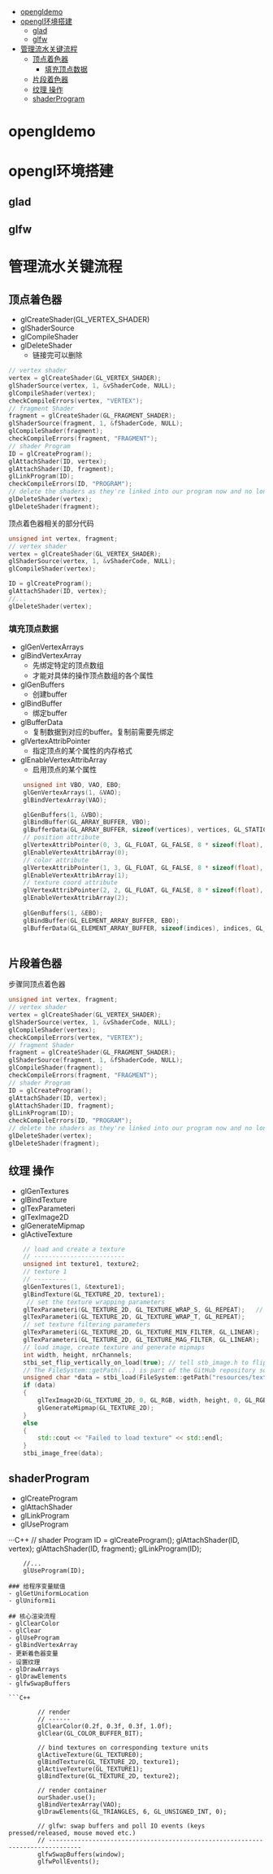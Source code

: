 - [opengldemo](#opengldemo)
- [opengl环境搭建](#opengl环境搭建)
  - [glad](#glad)
  - [glfw](#glfw)
- [管理流水关键流程](#管理流水关键流程)
  - [顶点着色器](#顶点着色器)
    - [填充顶点数据](#填充顶点数据)
  - [片段着色器](#片段着色器)
  - [纹理 操作](#纹理-操作)
  - [shaderProgram](#shaderprogram)


# opengldemo
# opengl环境搭建
## glad
## glfw
# 管理流水关键流程

## 顶点着色器
- glCreateShader(GL_VERTEX_SHADER)
- glShaderSource
- glCompileShader
- glDeleteShader
  - 链接完可以删除

```C++
// vertex shader
vertex = glCreateShader(GL_VERTEX_SHADER);
glShaderSource(vertex, 1, &vShaderCode, NULL);
glCompileShader(vertex);
checkCompileErrors(vertex, "VERTEX");
// fragment Shader
fragment = glCreateShader(GL_FRAGMENT_SHADER);
glShaderSource(fragment, 1, &fShaderCode, NULL);
glCompileShader(fragment);
checkCompileErrors(fragment, "FRAGMENT");
// shader Program
ID = glCreateProgram();
glAttachShader(ID, vertex);
glAttachShader(ID, fragment);
glLinkProgram(ID);
checkCompileErrors(ID, "PROGRAM");
// delete the shaders as they're linked into our program now and no longer necessary
glDeleteShader(vertex);
glDeleteShader(fragment);
```
顶点着色器相关的部分代码

```C++
unsigned int vertex, fragment;
// vertex shader
vertex = glCreateShader(GL_VERTEX_SHADER);
glShaderSource(vertex, 1, &vShaderCode, NULL);
glCompileShader(vertex);

ID = glCreateProgram();
glAttachShader(ID, vertex);
//...
glDeleteShader(vertex);
```
### 填充顶点数据
- glGenVertexArrays
- glBindVertexArray
  - 先绑定特定的顶点数组
  - 才能对具体的操作顶点数组的各个属性
- glGenBuffers
  - 创建buffer
- glBindBuffer
  - 绑定buffer
- glBufferData
  - 复制数据到对应的buffer。复制前需要先绑定
- glVertexAttribPointer
  - 指定顶点的某个属性的内存格式
- glEnableVertexAttribArray
  - 启用顶点的某个属性

```C++
    unsigned int VBO, VAO, EBO;
    glGenVertexArrays(1, &VAO);
    glBindVertexArray(VAO);

    glGenBuffers(1, &VBO);
    glBindBuffer(GL_ARRAY_BUFFER, VBO);
    glBufferData(GL_ARRAY_BUFFER, sizeof(vertices), vertices, GL_STATIC_DRAW);
    // position attribute
    glVertexAttribPointer(0, 3, GL_FLOAT, GL_FALSE, 8 * sizeof(float), (void*)0);
    glEnableVertexAttribArray(0);
    // color attribute
    glVertexAttribPointer(1, 3, GL_FLOAT, GL_FALSE, 8 * sizeof(float), (void*)(3 * sizeof(float)));
    glEnableVertexAttribArray(1);
    // texture coord attribute
    glVertexAttribPointer(2, 2, GL_FLOAT, GL_FALSE, 8 * sizeof(float), (void*)(6 * sizeof(float)));
    glEnableVertexAttribArray(2);
    
    glGenBuffers(1, &EBO);
    glBindBuffer(GL_ELEMENT_ARRAY_BUFFER, EBO);
    glBufferData(GL_ELEMENT_ARRAY_BUFFER, sizeof(indices), indices, GL_STATIC_DRAW);
    
```
## 片段着色器
步骤同顶点着色器
```C++
unsigned int vertex, fragment;
// vertex shader
vertex = glCreateShader(GL_VERTEX_SHADER);
glShaderSource(vertex, 1, &vShaderCode, NULL);
glCompileShader(vertex);
checkCompileErrors(vertex, "VERTEX");
// fragment Shader
fragment = glCreateShader(GL_FRAGMENT_SHADER);
glShaderSource(fragment, 1, &fShaderCode, NULL);
glCompileShader(fragment);
checkCompileErrors(fragment, "FRAGMENT");
// shader Program
ID = glCreateProgram();
glAttachShader(ID, vertex);
glAttachShader(ID, fragment);
glLinkProgram(ID);
checkCompileErrors(ID, "PROGRAM");
// delete the shaders as they're linked into our program now and no longer necessary
glDeleteShader(vertex);
glDeleteShader(fragment);
```
## 纹理 操作
- glGenTextures
- glBindTexture
- glTexParameteri
- glTexImage2D
- glGenerateMipmap
- glActiveTexture

```C++
    // load and create a texture 
    // -------------------------
    unsigned int texture1, texture2;
    // texture 1
    // ---------
    glGenTextures(1, &texture1);
    glBindTexture(GL_TEXTURE_2D, texture1); 
     // set the texture wrapping parameters
    glTexParameteri(GL_TEXTURE_2D, GL_TEXTURE_WRAP_S, GL_REPEAT);	// set texture wrapping to GL_REPEAT (default wrapping method)
    glTexParameteri(GL_TEXTURE_2D, GL_TEXTURE_WRAP_T, GL_REPEAT);
    // set texture filtering parameters
    glTexParameteri(GL_TEXTURE_2D, GL_TEXTURE_MIN_FILTER, GL_LINEAR);
    glTexParameteri(GL_TEXTURE_2D, GL_TEXTURE_MAG_FILTER, GL_LINEAR);
    // load image, create texture and generate mipmaps
    int width, height, nrChannels;
    stbi_set_flip_vertically_on_load(true); // tell stb_image.h to flip loaded texture's on the y-axis.
    // The FileSystem::getPath(...) is part of the GitHub repository so we can find files on any IDE/platform; replace it with your own image path.
    unsigned char *data = stbi_load(FileSystem::getPath("resources/textures/container.jpg").c_str(), &width, &height, &nrChannels, 0);
    if (data)
    {
        glTexImage2D(GL_TEXTURE_2D, 0, GL_RGB, width, height, 0, GL_RGB, GL_UNSIGNED_BYTE, data);
        glGenerateMipmap(GL_TEXTURE_2D);
    }
    else
    {
        std::cout << "Failed to load texture" << std::endl;
    }
    stbi_image_free(data);
```
## shaderProgram
- glCreateProgram
- glAttachShader
- glLinkProgram
- glUseProgram

···C++
        // shader Program
        ID = glCreateProgram();
        glAttachShader(ID, vertex);
        glAttachShader(ID, fragment);
        glLinkProgram(ID);

        //...
        glUseProgram(ID); 
```
### 给程序变量赋值
- glGetUniformLocation
- glUniform1i

## 核心渲染流程
- glClearColor
- glClear
- glUseProgram
- glBindVertexArray
- 更新着色器变量
- 设置纹理
- glDrawArrays
- glDrawElements
- glfwSwapBuffers

```C++

        // render
        // ------
        glClearColor(0.2f, 0.3f, 0.3f, 1.0f);
        glClear(GL_COLOR_BUFFER_BIT);

        // bind textures on corresponding texture units
        glActiveTexture(GL_TEXTURE0);
        glBindTexture(GL_TEXTURE_2D, texture1);
        glActiveTexture(GL_TEXTURE1);
        glBindTexture(GL_TEXTURE_2D, texture2);

        // render container
        ourShader.use();
        glBindVertexArray(VAO);
        glDrawElements(GL_TRIANGLES, 6, GL_UNSIGNED_INT, 0);

        // glfw: swap buffers and poll IO events (keys pressed/released, mouse moved etc.)
        // -------------------------------------------------------------------------------
        glfwSwapBuffers(window);
        glfwPollEvents();
```